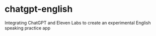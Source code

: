 # chatgpt-english
Integrating ChatGPT and Eleven Labs to create an experimental English speaking practice app
